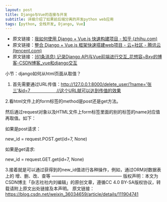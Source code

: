 ```yaml
---
layout: post
title: Django与Vue的连接与开发
subtitle: 详细介绍了如果前后端分离的开发python web应用
tags: [python, 全栈开发, Django, Vue]
---
```


- 原文链接：[我如何使用 Django + Vue.js 快速构建项目 - 知乎 (zhihu.com)](https://zhuanlan.zhihu.com/p/24893786)
- 原文链接：[整合 Django + Vue.js 框架快速搭建web项目 - 云+社区 - 腾讯云 (tencent.com)](https://cloud.tencent.com/developer/article/1005607)
- 原文链接：[(61条消息) 记录Django API与Vue前端进行交互_花想容~Bxy的博客-CSDN博客_vue和django交互](https://blog.csdn.net/qq_42992704/article/details/105869676)



小节：django如何从html页面从取值？

1. 首先需要通过URL传值：http://127.0.0.1:8000/delete_user/?name='张三'&id=7　　　　　　//这个URL就可以达到传值的效果

2.看html文件上的form标签的method是post还是get方法。

然后通过request对象以及HTML文件上form标签里面的别的标签的name对应值再取值。如下：

如果是post请求：

new_id = request.POST.get(id=7, None)

如果是get请求:

new_id = request.GET.get(id=7, None)

3.接着就是可以通过获得到的new_id值进行各种操作，例如，通过ORM对数据表上的 增、删、改、查等
————————————————
版权声明：本文为CSDN博主「杂志社社内刘编辑」的原创文章，遵循CC 4.0 BY-SA版权协议，转载请附上原文出处链接及本声明。
原文链接：https://blog.csdn.net/weixin_36034659/article/details/111904741